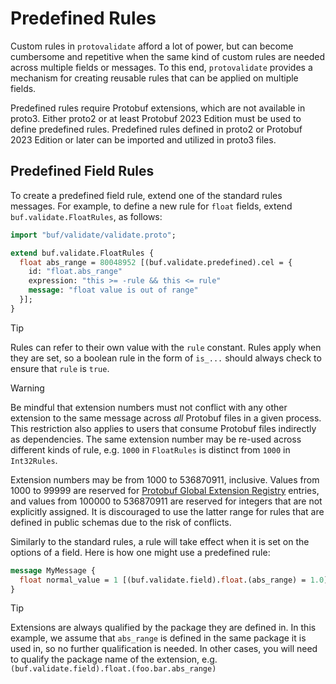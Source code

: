 # Predefined Rules

Custom rules in `protovalidate` afford a lot of power, but can become
cumbersome and repetitive when the same kind of custom rules are needed
across multiple fields or messages. To this end, `protovalidate` provides a
mechanism for creating reusable rules that can be applied on multiple
fields.

Predefined rules require Protobuf extensions, which are not available in
proto3. Either proto2 or at least Protobuf 2023 Edition must be used to define
predefined rules. Predefined rules defined in proto2 or Protobuf
2023 Edition or later can be imported and utilized in proto3 files.

## Predefined Field Rules

To create a predefined field rule, extend one of the standard rules
messages. For example, to define a new rule for `float` fields, extend
`buf.validate.FloatRules`, as follows:

```proto
import "buf/validate/validate.proto";

extend buf.validate.FloatRules {
  float abs_range = 80048952 [(buf.validate.predefined).cel = {
    id: "float.abs_range"
    expression: "this >= -rule && this <= rule"
    message: "float value is out of range"
  }];
}
```

> [!TIP]
> Rules can refer to their own value with the `rule` constant. Rules apply
> when they are set, so a boolean rule in the form of `is_...` should
> always check to ensure that `rule` is `true`.

> [!WARNING]
> Be mindful that extension numbers must not conflict with any other extension
> to the same message across _all_ Protobuf files in a given process. This
> restriction also applies to users that consume Protobuf files indirectly as
> dependencies. The same extension number may be re-used across different kinds
> of rule, e.g. `1000` in `FloatRules` is distinct from `1000` in
> `Int32Rules`.
>
> Extension numbers may be from 1000 to 536870911, inclusive. Values from 1000
> to 99999 are reserved for [Protobuf Global Extension Registry][1] entries, and
> values from 100000 to 536870911 are reserved for integers that are not
> explicitly assigned. It is discouraged to use the latter range for rules that
> are defined in public schemas due to the risk of conflicts. 

[1]: https://github.com/protocolbuffers/protobuf/blob/main/docs/options.md "Protobuf Global Extension Registry"

Similarly to the standard rules, a rule will take effect when it is set on
the options of a field. Here is how one might use a predefined rule:

```proto
message MyMessage {
  float normal_value = 1 [(buf.validate.field).float.(abs_range) = 1.0];
}
```

> [!TIP]
> Extensions are always qualified by the package they are defined in. In this
> example, we assume that `abs_range` is defined in the same package it is used
> in, so no further qualification is needed. In other cases, you will need to
> qualify the package name of the extension, e.g.
> `(buf.validate.field).float.(foo.bar.abs_range)`
